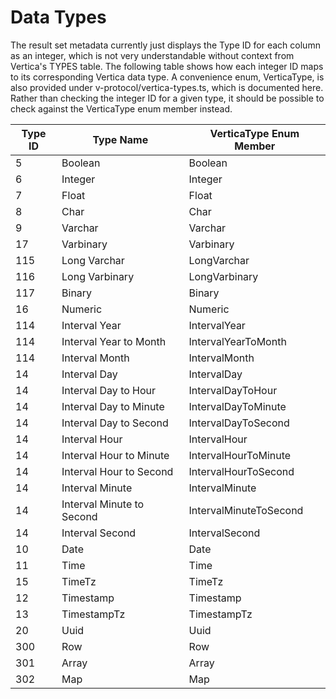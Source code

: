 # Data Types

The result set metadata currently just displays the Type ID for each column as an integer, which is not very understandable without context from Vertica's TYPES table. The following table shows how each integer ID maps to its corresponding Vertica data type. A convenience enum, VerticaType, is also provided under v-protocol/vertica-types.ts, which is documented here. Rather than checking the integer ID for a given type, it should be possible to check against the VerticaType enum member instead.

|      Type ID      |            Type Name             |         VerticaType Enum Member         |
|-------------------|----------------------------------|-----------------------------------------|
|                 5 | Boolean                          | Boolean                                 |
|                 6 | Integer                          | Integer                                 |
|                 7 | Float                            | Float                                   |
|                 8 | Char                             | Char                                    |
|                 9 | Varchar                          | Varchar                                 |
|                17 | Varbinary                        | Varbinary                               |
|               115 | Long Varchar                     | LongVarchar                             |
|               116 | Long Varbinary                   | LongVarbinary                           |
|               117 | Binary                           | Binary                                  |
|                16 | Numeric                          | Numeric                                 |
|               114 | Interval Year                    | IntervalYear                            |
|               114 | Interval Year to Month           | IntervalYearToMonth                     |
|               114 | Interval Month                   | IntervalMonth                           |
|                14 | Interval Day                     | IntervalDay                             |
|                14 | Interval Day to Hour             | IntervalDayToHour                       |
|                14 | Interval Day to Minute           | IntervalDayToMinute                     |
|                14 | Interval Day to Second           | IntervalDayToSecond                     |
|                14 | Interval Hour                    | IntervalHour                            |
|                14 | Interval Hour to Minute          | IntervalHourToMinute                    |
|                14 | Interval Hour to Second          | IntervalHourToSecond                    |
|                14 | Interval Minute                  | IntervalMinute                          |
|                14 | Interval Minute to Second        | IntervalMinuteToSecond                  |
|                14 | Interval Second                  | IntervalSecond                          |
|                10 | Date                             | Date                                    |
|                11 | Time                             | Time                                    |
|                15 | TimeTz                           | TimeTz                                  |
|                12 | Timestamp                        | Timestamp                               |
|                13 | TimestampTz                      | TimestampTz                             |
|                20 | Uuid                             | Uuid                                    |
|               300 | Row                              | Row                                     |
|               301 | Array                            | Array                                   |
|               302 | Map                              | Map                                     |

